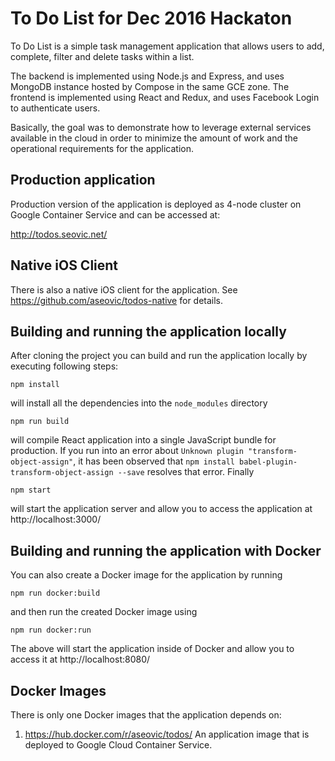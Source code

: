# To Do List for Dec 2016 Hackaton

To Do List is a simple task management application that allows users to add, complete, filter and 
delete tasks within a list.

The backend is implemented using Node.js and Express, and uses MongoDB instance hosted by Compose in the same GCE zone. 
The frontend is implemented using React and Redux, and uses Facebook Login to authenticate users. 

Basically, the goal was to demonstrate how to leverage external services available in the cloud in order 
to minimize the amount of work and the operational requirements for the application.

## Production application

Production version of the application is deployed as 4-node cluster on Google Container Service
and can be accessed at:

http://todos.seovic.net/

## Native iOS Client 

There is also a native iOS client for the application. See https://github.com/aseovic/todos-native for details.

## Building and running the application locally
 
After cloning the project you can build and run the application locally by executing following steps:

```
npm install
```
will install all the dependencies into the `node_modules` directory

```
npm run build
```
will compile React application into a single JavaScript bundle for production.  If you run into an error about 
`Unknown plugin "transform-object-assign"`, it has been observed that `npm install babel-plugin-transform-object-assign --save` resolves that error.  Finally

```
npm start
```
will start the application server and allow you to access the application at http://localhost:3000/

## Building and running the application with Docker

You can also create a Docker image for the application by running
```
npm run docker:build
```

and then run the created Docker image using
```
npm run docker:run
```

The above will start the application inside of Docker and allow you to access it at http://localhost:8080/

## Docker Images

There is only one Docker images that the application depends on:
 
 1. https://hub.docker.com/r/aseovic/todos/
    An application image that is deployed to Google Cloud Container Service.
     
